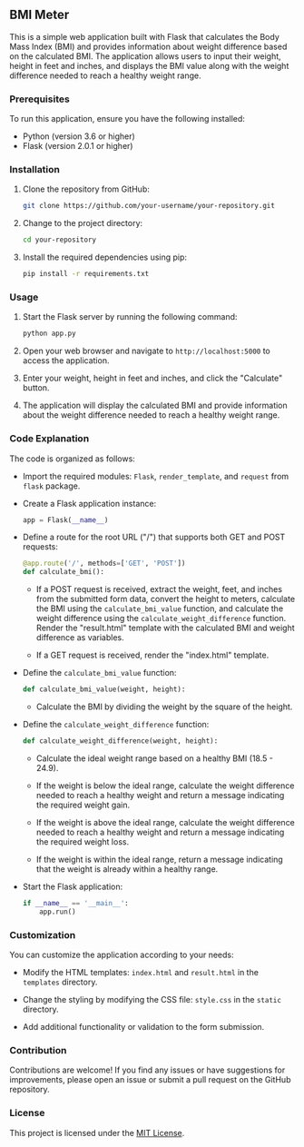 ## BMI Meter

This is a simple web application built with Flask that calculates the Body Mass Index (BMI) and provides information about weight difference based on the calculated BMI. The application allows users to input their weight, height in feet and inches, and displays the BMI value along with the weight difference needed to reach a healthy weight range.

### Prerequisites

To run this application, ensure you have the following installed:

- Python (version 3.6 or higher)
- Flask (version 2.0.1 or higher)

### Installation

1. Clone the repository from GitHub:

   ```bash
   git clone https://github.com/your-username/your-repository.git
   ```

2. Change to the project directory:

   ```bash
   cd your-repository
   ```

3. Install the required dependencies using pip:

   ```bash
   pip install -r requirements.txt
   ```

### Usage

1. Start the Flask server by running the following command:

   ```bash
   python app.py
   ```

2. Open your web browser and navigate to `http://localhost:5000` to access the application.

3. Enter your weight, height in feet and inches, and click the "Calculate" button.

4. The application will display the calculated BMI and provide information about the weight difference needed to reach a healthy weight range.

### Code Explanation

The code is organized as follows:

- Import the required modules: `Flask`, `render_template`, and `request` from `flask` package.

- Create a Flask application instance:

  ```python
  app = Flask(__name__)
  ```

- Define a route for the root URL ("/") that supports both GET and POST requests:

  ```python
  @app.route('/', methods=['GET', 'POST'])
  def calculate_bmi():
  ```

  - If a POST request is received, extract the weight, feet, and inches from the submitted form data, convert the height to meters, calculate the BMI using the `calculate_bmi_value` function, and calculate the weight difference using the `calculate_weight_difference` function. Render the "result.html" template with the calculated BMI and weight difference as variables.

  - If a GET request is received, render the "index.html" template.

- Define the `calculate_bmi_value` function:

  ```python
  def calculate_bmi_value(weight, height):
  ```

  - Calculate the BMI by dividing the weight by the square of the height.

- Define the `calculate_weight_difference` function:

  ```python
  def calculate_weight_difference(weight, height):
  ```

  - Calculate the ideal weight range based on a healthy BMI (18.5 - 24.9).
  
  - If the weight is below the ideal range, calculate the weight difference needed to reach a healthy weight and return a message indicating the required weight gain.
  
  - If the weight is above the ideal range, calculate the weight difference needed to reach a healthy weight and return a message indicating the required weight loss.
  
  - If the weight is within the ideal range, return a message indicating that the weight is already within a healthy range.

- Start the Flask application:

  ```python
  if __name__ == '__main__':
      app.run()
  ```

### Customization

You can customize the application according to your needs:

- Modify the HTML templates: `index.html` and `result.html` in the `templates` directory.

- Change the styling by modifying the CSS file: `style.css` in the `static` directory.

- Add additional functionality or validation to the form submission.

### Contribution

Contributions are welcome! If you find any issues or have suggestions for improvements, please open an issue or submit a pull request on the GitHub repository.

### License

This project is licensed under the [MIT License](https://opensource.org/licenses/MIT).
